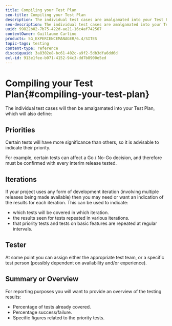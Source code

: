 ```yaml
---
title: Compiling your Test Plan
seo-title: Compiling your Test Plan
description: The individual test cases are amalgamated into your Test Plan
seo-description: The individual test cases are amalgamated into your Test Plan
uuid: 99822b02-7b75-422d-ae21-16c4af742567
contentOwner: Guillaume Carlino
products: SG_EXPERIENCEMANAGER/6.4/SITES
topic-tags: testing
content-type: reference
discoiquuid: 3a8302e8-bc61-402c-a9f2-5db3dfa6dd6d
exl-id: 913e1fee-b071-4152-94c3-dd7b8900e5ed
---
```

# Compiling your Test Plan{#compiling-your-test-plan}

The individual test cases will then be amalgamated into your Test Plan, which will also define:

## Priorities

Certain tests will have more significance than others, so it is advisable to indicate their priority.

For example, certain tests can affect a Go / No-Go decision, and therefore must be confirmed with every interim release tested.

## Iterations

If your project uses any form of development iteration (involving multiple releases being made available) then you may need or want an indication of the results for each iteration. This can be used to indicate:

* which tests will be covered in which iteration.
* the results seen for tests repeated in various iterations. 
* that priority tests and tests on basic features are repeated at regular intervals.

## Tester

At some point you can assign either the appropriate test team, or a specific test person (possibly dependent on availability and/or experience).

## Summary or Overview

For reporting purposes you will want to provide an overview of the testing results:

* Percentage of tests already covered.
* Percentage success/failure.
* Specific figures related to the priority tests.
